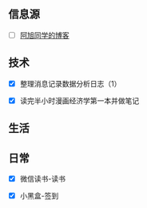 
## 信息源

- [ ] [阿旭同学的博客](https://axutongxue.top/)


## 技术

- [x] 整理消息记录数据分析日志（1）
- [x] 读完半小时漫画经济学第一本并做笔记


## 生活



## 日常

- [x] 微信读书-读书
- [x] 小黑盒-签到

